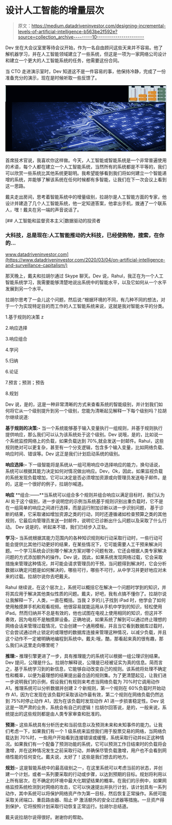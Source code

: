 # 设计人工智能的增量层次

> 原文：<https://medium.datadriveninvestor.com/designing-incremental-levels-of-artificial-intelligence-b563be2f592e?source=collection_archive---------10----------------------->

Dev 坐在大会议室里等待会议开始，作为一名自由顾问这些天来并不容易。他了解机器学习，并在人工智能领域建立了一些系统，但这是一项为一家网络公司设计和建立一个更大的人工智能系统的任务，他需要这份合同。

当 CTO 走进演示室时，Dev 知道这不是一件容易的事，他保持冷静，完成了一份准备充分的演示，现在是时候听取一些反馈了。

![](img/8b72b600a3f010ac90ef37ae0b3c094b.png)

首席技术官说，我喜欢你这样做。今天，人工智能或智能系统是一个非常普遍使用的术语，每个人都在建立一个人工智能系统，当然所有的系统都是不平等的，我们可以欣赏一些系统比其他系统更聪明。我希望能够看到我们将如何建立一个智能递增的系统，并能够了解该系统在任何时候都有多智能，让我们在下一次会议上看到这一思路。

戴夫走出房间，思考着智能系统中的增量级别，拉胡尔是人工智能方面的专家，他设计并建造了几个人工智能系统，他一定知道答案，他拿出手机，拨通了一个联系人，嘿！戴夫在另一端的声音说话了。

[](https://www.datadriveninvestor.com/2020/03/04/on-artificial-intelligence-and-surveillance-capitalism/) [## 人工智能和监督资本主义|数据驱动的投资者

### 大科技，总是现在:人工智能推动的大科技，已经使购物，搜索，在你的…

www.datadriveninvestor.com](https://www.datadriveninvestor.com/2020/03/04/on-artificial-intelligence-and-surveillance-capitalism/) 

那天晚上，戴夫和拉胡尔通过 Skype 聊天。Dev 说，Rahul，我正在为一个人工智能系统学习，我需要能够清楚地说出系统中的智能水平，以及它如何从一个水平发展到另一个水平。

拉胡尔思考了一会儿这个问题，然后说:“根据环境的不同，有几种不同的想法，对于一个为实现特定目的而工作的人工智能系统来说，这就是我对智能水平的分类。

1.基于规则的决策 z

2.响应选择

3.响应组合

4.学问

5.归纳

6.论证

7.预言；预测；预告

8.规划

Dev 说，是的，这是一种非常清晰的方式来查看系统的智能级别，并计划我们如何将它从一个级别提升到另一个级别，您能为清晰起见解释一下每个级别吗？拉胡尔继续说道:

**基于规则的决策:-** 当一个系统能够基于输入变量执行一组规则，并基于规则执行提供响应，那么我们可以认为该系统处于这个级别。Dev 说哦，是的，比如说一个系统监控网络上的负载，如果负载达到 70%,就会发送一封邮件。Rahul，这些规则绝对可以更复杂，甚至有一个分支逻辑，包含多个输入变量，比如网络负载、响应时间、错误等。Dev 这正是我们计划启动系统的级别。

**响应选择:-** 下一级智能将是系统从一组可用响应中选择响应的能力，换句话说，系统可以根据其能力决定如何对情况做出响应。Dev，Ok，因此，如果监视负载的系统发现负载增加，它可以决定是否必须增加资源或向管理员发送电子邮件。是的，这是一个很好的例子，拉胡尔喊道。

**响应** **组合:——**当系统可以组合多个规则并组合响应以满足目标时，我们认为 AI 处于这个级别，进一步说明您的示例当系统基于规则识别出重负载时，它不是在一组简单的响应之间进行选择，而是运行附加诊断以进一步识别问题， 基于诊断的结果，它采取诸如增加资源之类的行动，同时还遵循诸如检查预算之类的其他规则，它最后向管理员发送一封邮件，说明它已诊断出什么问题以及采取了什么行动。 Dev 说是的，听起来不错，我们已经步入正轨。

**学习:-** 当系统根据其能力范围内的各种知识规则和行动采取行动时，一些行动可能会提供比其他行动更好的结果，在某些情况下，它可能需要人工干预来解决问题。一个学习系统会识别哪个解决方案对哪个问题有效，它还会根据人类专家解决问题的方式添加额外的操作。Dev 说，因此，如果系统发现网络过载，它会采取措施来管理这种情况，并可能会请求管理员的干预，当问题得到解决时，它会分析数据以确定问题是如何解决的，哪些可行，哪些不可行，从中学习并更好地应对未来的过载。拉胡尔说你去吧戴夫。

Rahul 继续说，在这个层次上，系统可以概括它在解决一个问题时学到的知识，并将其应用于解决其他类似性质的问题。戴夫，好吧，我有点搞不懂你了。拉胡尔说让我解释一下，人类，一直在概括。当我 2 岁的儿子找到 iPad 时，他学会了如何使用触摸屏手机和观看视频。他很容易就能运用从手机中学到的知识，轻松使用 iPad。然而归纳并不总是有效的，他也试图在电视上使用相同的知识，但这并不奏效，因为电视不是触摸屏设备。正确地说，如果系统了解到可以通过终止理想的网络会话来管理过载情况，它会创建一个通用模板，并且当它看到数据库过载时，它会尝试通过终止锁定的或理想的数据库连接来管理这种情况，以减少负载，并且这个动作不一定被明确地编程到系统中。戴夫:哦，酷，那看起来真的很有趣，那么我们从这里走向哪里呢？

**推理:-** 推理引擎更进了一步，具有推理能力的系统可以根据一组公理识别结果。Dev 提问，公理是什么。拉胡尔解释说，公理是已经被证实为真的信息。简而言之，基于系统学习到的新信息，它能够自动改变自己的规则。该系统将处理不确定性和概率，以便为最理想的结果提出最合适的规则集。为了更清楚起见，让我们进一步说明我们的示例，假设我们有规则来考虑当网络负载为 70%时它调用动作 A1。推理系统可以分析数据并创建 2 个新规则，第一个规则在 60%负载时开始动作 A1，因为它发现在该负载时采取该动作最有效，第二个规则在网络负载仍然达到 75%时停止动作 A1，因为在该负载时发现动作 A1 进一步损害稳定性。Dev 说这是一项严肃的业务，系统会有自己的逻辑！拉胡尔回答说，是的，一般来说，系统提出的这些规则都是由人类专家审查和批准的。

**预测:-** 这些系统具有分析历史和当前信息以及预测未来和未知事件的能力。让我们考虑一下，如果我们有一个 1 级系统来监控我们用于股票交易的网络，当网络负载达到 70%时，一些用户开始看到连接错误或缓慢，系统采取行动并纠正这种情况。如果我们有一个配备了预测功能的系统，它可以预测工作日结束时的负载将会激增，并在这种情况发生之前采取行动，并确保尽管负载激增，用户也不会看到网络性能的任何变化。戴夫说，太好了！这些是我们想去的地方。

**规划:-** 这是智能系统中的最高级别之一，在这里系统可以考虑当前的状态，并创建一个计划，或者一系列要采取的行动或步骤，以达到预期的目标。规划将利用以上所有层次，在不确定的环境中最大化期望结果的概率。在我们的示例中，如果网络监控系统检测到对网络的攻击，它可以快速提出并执行计划，该计划具有一系列动作，其中系统可以将保护网络资产作为第一目标，然后恢复正常操作。系统可能采取关闭端口、重启路由器、阻止 IP 激活额外的安全过滤器等措施。一旦资产得到保护，它将按照计划采取行动恢复正常运行。拉胡尔总结道。

戴夫说拉胡尔说得很好。谢谢你的帮助。